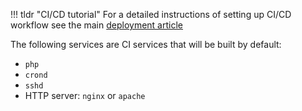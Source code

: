 !!! tldr "CI/CD tutorial"
    For a detailed instructions of setting up CI/CD workflow see the main [deployment article](../../apps/deploy.md#cicd)

The following services are CI services that will be built by default:

* `php`
* `crond`
* `sshd`
* HTTP server: `nginx` or `apache`
